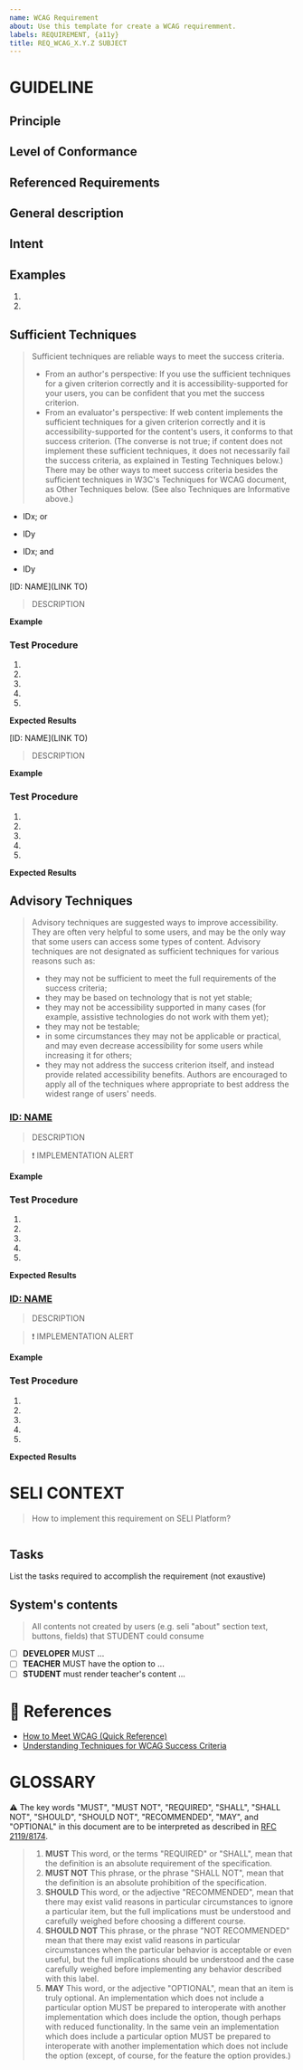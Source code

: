 ```yaml
---
name: WCAG Requirement
about: Use this template for create a WCAG requiremment.
labels: REQUIREMENT, {a11y}
title: REQ_WCAG_X.Y.Z SUBJECT
---
```


# GUIDELINE
## Principle
<!--- **OPERABLE** 
> User interface components and navigation must be operable. This means that users must be able to operate the interface (the interface cannot require interaction that a user cannot perform) Make all functionality available from a keyboard. Give users enough time to read and use content. Do not use content that causes seizures or physical reactions. Help users navigate and find content. Make it easier to use inputs other than keyboard. --->
<!--- **PERCEIVABLE**
> Information and user interface components must be presentable to users in ways they can perceive. This means that users must be able to perceive the information being presented (it can't be invisible to all of their senses) Provide text alternatives for non-text content. Provide captions and other alternatives for multimedia. Create content that can be presented in different ways, including by assistive technologies, without losing meaning. Make it easier for users to see and hear content. --->
<!--- **UNDERSTANDABLE**
> Information and the operation of user interface must be understandable. This means that users must be able to understand the information as well as the operation of the user interface (the content or operation cannot be beyond their understanding) Make text readable and understandable. Make content appear and operate in predictable ways. Help users avoid and correct mistakes. --->
<!--- **ROBUST**
> Content must be robust enough that it can be interpreted reliably by a wide variety of user agents, including assistive technologies. This means that users must be able to access the content as technologies advance (as technologies and user agents evolve, the content should remain accessible) Maximize compatibility with current and future user tools.--->

## Level of Conformance 
<!--- **A** 
> (the minimum level of conformance), the Web page satisfies all the Level A Success Criteria, or a conforming alternate version is provided.--->
<!--- **AA** 
> the Web page satisfies all the Level A and Level AA Success Criteria, or a Level AA conforming alternate version is provided--->
<!--- **AAA**  
> the Web page satisfies all the Level A, Level AA and Level AAA Success Criteria, or a Level AAA conforming alternate version is provided.--->

## Referenced Requirements
<!--- Reference requirements that should be meet togheter --->
<!--- Reference requirements that replace this requiremebt --->

## General description

## Intent

## Examples

1.
2.
## Sufficient Techniques

> Sufficient techniques are reliable ways to meet the success criteria.
> - From an author's perspective: If you use the sufficient techniques for a given criterion correctly and it is accessibility-supported for your users, you can be confident that you met the success criterion.
> - From an evaluator's perspective: If web content implements the sufficient techniques for a given criterion correctly and it is accessibility-supported for the content's users, it conforms to that success criterion. (The converse is not true; if content does not implement these sufficient techniques, it does not necessarily fail the success criteria, as explained in Testing Techniques below.)
> There may be other ways to meet success criteria besides the sufficient techniques in W3C's Techniques for WCAG document, as Other Techniques below. (See also Techniques are Informative above.)

- IDx; or
- IDy

- IDx; and
- IDy

[ID: NAME](LINK TO)
> DESCRIPTION

**Example**

### Test Procedure

1. 
2. 
3. 
4. 
5. 

**Expected Results**
<!--- Based on test procedure, what's the expected result to success --->

[ID: NAME](LINK TO)
> DESCRIPTION

**Example**

### Test Procedure

1. 
2. 
3. 
4. 
5. 

**Expected Results**
<!--- Based on test procedure, what's the expected result to success --->

## Advisory Techniques

> Advisory techniques are suggested ways to improve accessibility. They are often very helpful to some users, and may be the only way that some users can access some types of content.
> Advisory techniques are not designated as sufficient techniques for various reasons such as:
> - they may not be sufficient to meet the full requirements of the success criteria;
> - they may be based on technology that is not yet stable;
> - they may not be accessibility supported in many cases (for example, assistive technologies do not work with them yet);
> - they may not be testable;
> - in some circumstances they may not be applicable or practical, and may even decrease accessibility for some users while increasing it for others;
> - they may not address the success criterion itself, and instead provide related accessibility benefits.
> Authors are encouraged to apply all of the techniques where appropriate to best address the widest range of users' needs.

### [ID: NAME](LINKTO)
> DESCRIPTION

> :exclamation: IMPLEMENTATION ALERT

**Example**

### Test Procedure

1. 
2. 
3. 
4. 
5. 

**Expected Results**
<!--- Based on test procedure, what's the expected result to success --->

### [ID: NAME](LINKTO)
> DESCRIPTION

> :exclamation: IMPLEMENTATION ALERT

**Example**

### Test Procedure

1. 
2. 
3. 
4. 
5. 

**Expected Results**
<!--- Based on test procedure, what's the expected result to success --->

# SELI CONTEXT
> How to implement this requirement on SELI Platform?

```
```
## Tasks
List the tasks required to accomplish the requirement (not exaustive)
<!--- Not required, but agroup by modules or functions --->

## System's contents
> All contents not created by users (e.g. seli "about" section text, buttons, fields) that STUDENT could consume 
- [ ] **DEVELOPER** MUST ...
- [ ] **TEACHER** MUST have the option to ...
- [ ] **STUDENT** must render teacher's content ...

# :notebook_with_decorative_cover:   References

- [How to Meet WCAG (Quick Reference)](https://www.w3.org/WAI/WCAG21/quickref/#audio-only-and-video-only-prerecorded)
- [Understanding Techniques for WCAG Success Criteria](https://www.w3.org/WAI/WCAG21/Understanding/understanding-techniques)

# GLOSSARY 
:warning: The key words "MUST", "MUST NOT", "REQUIRED", "SHALL", "SHALL NOT", "SHOULD", "SHOULD NOT", "RECOMMENDED",  "MAY", and "OPTIONAL" in this document are to be interpreted as described in [RFC 2119/8174](http://www.rfc-editor.org/info/rfc8174).
> 1. **MUST** This word, or the terms "REQUIRED" or "SHALL", mean that the definition is an absolute requirement of the specification.
> 2. **MUST NOT** This phrase, or the phrase "SHALL NOT", mean that the definition is an absolute prohibition of the specification.
> 3. **SHOULD** This word, or the adjective "RECOMMENDED", mean that there may exist valid reasons in particular circumstances to ignore a particular item, but the full implications must be understood and carefully weighed before choosing a different course.
> 4. **SHOULD NOT** This phrase, or the phrase "NOT RECOMMENDED" mean that there may exist valid reasons in particular circumstances when the particular behavior is acceptable or even useful, but the full implications should be understood and the case carefully weighed before implementing any behavior described with this label.
> 5. **MAY**   This word, or the adjective "OPTIONAL", mean that an item is truly optional. An implementation which does not include a particular option MUST be prepared to interoperate with another implementation which does include the option, though perhaps with reduced functionality. In the same vein an implementation which does include a particular option MUST be prepared to interoperate with another implementation which does not include the option (except, of course, for the feature the option provides.)

